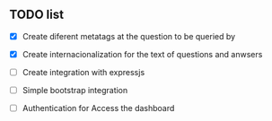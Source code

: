 
TODO list
---

- [x] Create diferent metatags at the question to be queried by
- [x] Create internacionalization for the text of questions and anwsers
- [ ] Create integration with expressjs
- [ ] Simple bootstrap integration
- [ ] Authentication for Access the dashboard

